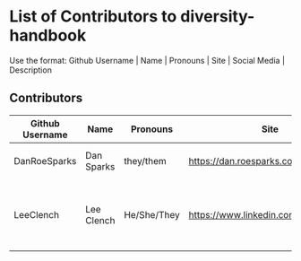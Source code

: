 # List of Contributors to diversity-handbook

Use the format:
Github Username | Name | Pronouns | Site | Social Media | Description


## Contributors
Github Username | Name | Pronouns | Site | Social Media | Description
----------------|------|----------|------|--------------|------------
DanRoeSparks | Dan Sparks | they/them | https://dan.roesparks.com | @DanRoeSparks | I'm just this guy, you know
LeeClench | Lee Clench | He/She/They | https://www.linkedin.com/in/leeclench | @LeeClench | DevOps focused pansexual genderfluid person in tech
